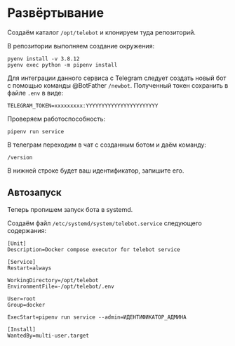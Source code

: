 # Развёртывание

Создаём каталог `/opt/telebot` и клонируем туда репозиторий.

В репозитории выполняем создание окружения:

    pyenv install -v 3.8.12
    pyenv exec python -m pipenv install

Для интеграции данного сервиса с Telegram следует создать новый бот 
с помощью команды @BotFather `/newbot`. Полученный токен сохранить
в файле `.env` в виде:

    TELEGRAM_TOKEN=xxxxxxxxx:YYYYYYYYYYYYYYYYYYYYYYY

Проверяем работоспособность:

    pipenv run service

В телеграм переходим в чат с созданным ботом и даём команду:

    /version

В нижней строке будет ваш идентификатор, запишите его.

## Автозапуск

Теперь пропишем запуск бота в systemd.

Создаём файл `/etc/systemd/system/telebot.service` следующего содержания:

    [Unit]
    Description=Docker compose executor for telebot service
    
    [Service]
    Restart=always
    
    WorkingDirectory=/opt/telebot
    EnvironmentFile=-/opt/telebot/.env
    
    User=root
    Group=docker
    
    ExecStart=pipenv run service --admin=ИДЕНТИФИКАТОР_АДМИНА
    
    [Install]
    WantedBy=multi-user.target
